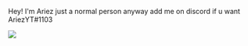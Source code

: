 Hey! I'm Ariez just a normal person anyway add me on discord if u want AriezYT#1103

![](http://github-profile-summary-cards.vercel.app/api/cards/profile-details?username=ariezzyt&theme=nord_dark)
